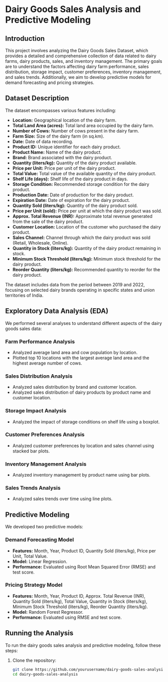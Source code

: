 # Dairy Goods Sales Analysis and Predictive Modeling

## Introduction
This project involves analyzing the Dairy Goods Sales Dataset, which provides a detailed and comprehensive collection of data related to dairy farms, dairy products, sales, and inventory management. The primary goals are to understand the factors affecting dairy farm performance, sales distribution, storage impact, customer preferences, inventory management, and sales trends. Additionally, we aim to develop predictive models for demand forecasting and pricing strategies.

## Dataset Description
The dataset encompasses various features including:
- **Location:** Geographical location of the dairy farm.
- **Total Land Area (acres):** Total land area occupied by the dairy farm.
- **Number of Cows:** Number of cows present in the dairy farm.
- **Farm Size:** Size of the dairy farm (in sq.km).
- **Date:** Date of data recording.
- **Product ID:** Unique identifier for each dairy product.
- **Product Name:** Name of the dairy product.
- **Brand:** Brand associated with the dairy product.
- **Quantity (liters/kg):** Quantity of the dairy product available.
- **Price per Unit:** Price per unit of the dairy product.
- **Total Value:** Total value of the available quantity of the dairy product.
- **Shelf Life (days):** Shelf life of the dairy product in days.
- **Storage Condition:** Recommended storage condition for the dairy product.
- **Production Date:** Date of production for the dairy product.
- **Expiration Date:** Date of expiration for the dairy product.
- **Quantity Sold (liters/kg):** Quantity of the dairy product sold.
- **Price per Unit (sold):** Price per unit at which the dairy product was sold.
- **Approx. Total Revenue (INR):** Approximate total revenue generated from the sale of the dairy product.
- **Customer Location:** Location of the customer who purchased the dairy product.
- **Sales Channel:** Channel through which the dairy product was sold (Retail, Wholesale, Online).
- **Quantity in Stock (liters/kg):** Quantity of the dairy product remaining in stock.
- **Minimum Stock Threshold (liters/kg):** Minimum stock threshold for the dairy product.
- **Reorder Quantity (liters/kg):** Recommended quantity to reorder for the dairy product.

The dataset includes data from the period between 2019 and 2022, focusing on selected dairy brands operating in specific states and union territories of India.

## Exploratory Data Analysis (EDA)
We performed several analyses to understand different aspects of the dairy goods sales data:

### Farm Performance Analysis
- Analyzed average land area and cow population by location.
- Plotted top 10 locations with the largest average land area and the highest average number of cows.

### Sales Distribution Analysis
- Analyzed sales distribution by brand and customer location.
- Analyzed sales distribution of dairy products by product name and customer location.

### Storage Impact Analysis
- Analyzed the impact of storage conditions on shelf life using a boxplot.

### Customer Preferences Analysis
- Analyzed customer preferences by location and sales channel using stacked bar plots.

### Inventory Management Analysis
- Analyzed inventory management by product name using bar plots.

### Sales Trends Analysis
- Analyzed sales trends over time using line plots.

## Predictive Modeling
We developed two predictive models:

### Demand Forecasting Model
- **Features:** Month, Year, Product ID, Quantity Sold (liters/kg), Price per Unit, Total Value.
- **Model:** Linear Regression.
- **Performance:** Evaluated using Root Mean Squared Error (RMSE) and test score.

### Pricing Strategy Model
- **Features:** Month, Year, Product ID, Approx. Total Revenue (INR), Quantity Sold (liters/kg), Total Value, Quantity in Stock (liters/kg), Minimum Stock Threshold (liters/kg), Reorder Quantity (liters/kg).
- **Model:** Random Forest Regressor.
- **Performance:** Evaluated using RMSE and test score.

## Running the Analysis

To run the dairy goods sales analysis and predictive modeling, follow these steps:

1. Clone the repository:
   ```bash
   git clone https://github.com/yourusername/dairy-goods-sales-analysis.git
   cd dairy-goods-sales-analysis
